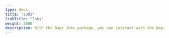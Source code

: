```yaml
---
type: docs
title: "Jobs"
linkTitle: "Jobs"
weight: 3000
description: With the Dapr Jobs package, you can interact with the Dapr Jobs APIs from a Java application to trigger future operations to run according to a predefined schedule with an optional payload. To get started, walk through the [Dapr Jobs]({{< ref java-jobs-howto.md >}}) how-to guide.
---
```

